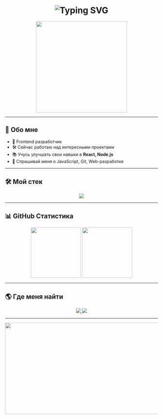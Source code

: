 <!-- Приветствие с анимацией -->
<h1 align="center">
  <img src="https://readme-typing-svg.herokuapp.com?color=00F700&size=32&center=true&vCenter=true&width=600&lines=Привет!+Я+Nurgen+👋;Fronted+разработчик;Люблю+писать+код" alt="Typing SVG">
</h1>

<!-- Аватар с анимацией -->
<p align="center">
  <img src="https://media.giphy.com/media/qgQUggAC3Pfv687qPC/giphy.gif" width="300">
</p>

---

## 🚀 Обо мне
- 🎯 Frontend  разработчик
- 🛠 Сейчас работаю над интересными проектами
- 📚 Учусь улучшать свои навыки в **React, Node.js**
- 💬 Спрашивай меня о JavaScript, Git, Web-разработке


---

## 🛠 Мой стек
<p align="center">
  <img src="https://skillicons.dev/icons?i=html,css,js,react,nodejs,express,mongodb,git,github,vscode,figma&theme=dark" />
</p>

---

## 📊 GitHub Статистика
<p align="center">
  <img src="https://github-readme-stats.vercel.app/api?username=ТВОЙ_НИК&show_icons=true&theme=radical" height="165">
  <img src="https://github-readme-streak-stats.herokuapp.com/?user=ТВОЙ_НИК&theme=radical" height="165">
</p>

---

## 🌎 Где меня найти
<p align="center">
  <a href="https://t.me/ТВОЙ_ТЕЛЕГРАМ">
    <img src="https://img.shields.io/badge/Telegram-%230077B5.svg?&style=for-the-badge&logo=telegram&logoColor=white" />
  </a>
  <a href="mailto:ТВОЙ_EMAIL">
    <img src="https://img.shields.io/badge/Email-D14836.svg?&style=for-the-badge&logo=gmail&logoColor=white" />
  </a>
</p>

---

<p align="center">
  <img src="https://media.giphy.com/media/dWesBcTLavkZuG35MI/giphy.gif" width="600" height="300" />
</p>
